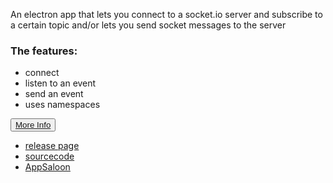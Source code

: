An electron app that lets you connect to a socket.io server and subscribe to a certain topic and/or lets you send socket messages to the server

 <div class="center-wrapper">
<h3>The features:</h3>
  <ul>
    <li>connect</li>
    <li>listen to an event</li>
    <li>send an event</li>
    <li>uses namespaces</li>
  </ul>
  <button class="download">
            <a href="https://github.com/AppSaloon/socket.io-tester/archive/master.zip">More Info</a>
  </button>
</div>
<div class="justify-wrapper">
 <ul>
     <li><a href="https://github.com/AppSaloon/socket.io-tester/releases">release page</a></li>
     <li><a href="https://github.com/AppSaloon/socket.io-tester">sourcecode</a></li>
     <li><a href="https://appsaloon.be/">AppSaloon</a></li>
  </ul>
</div>
